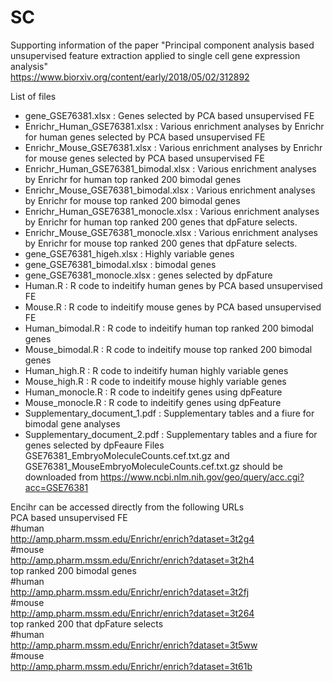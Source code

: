 # SC
Supporting information of the paper "Principal component analysis based unsupervised feature extraction applied to single cell gene expression analysis"  
https://www.biorxiv.org/content/early/2018/05/02/312892  

List of files
* gene_GSE76381.xlsx : Genes selected by PCA based unsupervised FE
* Enrichr_Human_GSE76381.xlsx : Various enrichment analyses by Enrichr for human genes selected by PCA based unsupervised FE
* Enrichr_Mouse_GSE76381.xlsx : Various enrichment analyses by Enrichr for mouse genes selected by PCA based unsupervised FE
* Enrichr_Human_GSE76381_bimodal.xlsx : Various enrichment analyses by Enrichr for human top ranked 200 bimodal genes
* Enrichr_Mouse_GSE76381_bimodal.xlsx : Various enrichment analyses by Enrichr for mouse top ranked 200 bimodal genes
* Enrichr_Human_GSE76381_monocle.xlsx : Various enrichment analyses by Enrichr for human top ranked 200 genes that dpFature selects.
* Enrichr_Mouse_GSE76381_monocle.xlsx : Various enrichment analyses by Enrichr for mouse top ranked 200 genes that dpFature selects.
* gene_GSE76381_higeh.xlsx : Highly variable genes
* gene_GSE76381_bimodal.xlsx : bimodal genes
* gene_GSE76381_monocle.xlsx : genes selected by dpFature
* Human.R : R code to indeitify human genes by PCA based unsupervised FE
* Mouse.R : R code to indeitify mouse genes by PCA based unsupervised FE
* Human_bimodal.R : R code to indeitify human top ranked 200 bimodal genes
* Mouse_bimodal.R : R code to indeitify mouse top ranked 200 bimodal genes
* Human_high.R : R code to indeitify human highly variable genes
* Mouse_high.R : R code to indeitify mouse highly variable genes
* Human_monocle.R : R code to indeitify genes using dpFeature
* Mouse_monocle.R : R code to indeitify genes using dpFeature
* Supplementary_document_1.pdf : Supplementary tables and a fiure for bimodal gene analyses
* Supplementary_document_2.pdf : Supplementary tables and a fiure for genes selected by dpFeaure
Files GSE76381_EmbryoMoleculeCounts.cef.txt.gz and GSE76381_MouseEmbryoMoleculeCounts.cef.txt.gz should be downloaded from https://www.ncbi.nlm.nih.gov/geo/query/acc.cgi?acc=GSE76381

Encihr can be accessed directly from the following URLs  
PCA based unsupervised FE  
#human  
http://amp.pharm.mssm.edu/Enrichr/enrich?dataset=3t2g4  
#mouse  
http://amp.pharm.mssm.edu/Enrichr/enrich?dataset=3t2h4  
top ranked 200 bimodal genes  
#human  
http://amp.pharm.mssm.edu/Enrichr/enrich?dataset=3t2fj  
#mouse  
http://amp.pharm.mssm.edu/Enrichr/enrich?dataset=3t264  
top ranked 200 that dpFature selects  
#human  
http://amp.pharm.mssm.edu/Enrichr/enrich?dataset=3t5ww  
#mouse  
http://amp.pharm.mssm.edu/Enrichr/enrich?dataset=3t61b  
